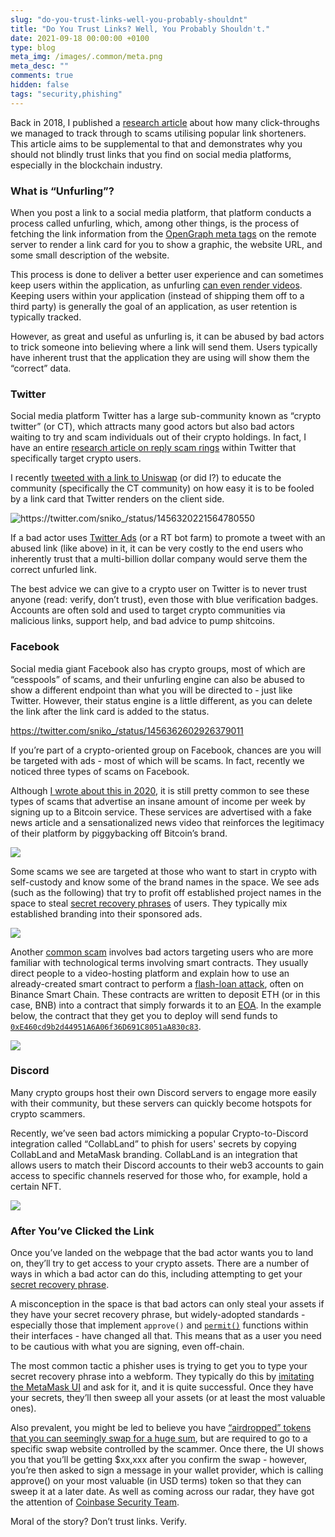 ```yaml
---
slug: "do-you-trust-links-well-you-probably-shouldnt"
title: "Do You Trust Links? Well, You Probably Shouldn't."
date: 2021-09-18 00:00:00 +0100
type: blog
meta_img: /images/.common/meta.png
meta_desc: ""
comments: true
hidden: false
tags: "security,phishing"
---
```


Back in 2018, I published a [research article](/you-need-to-stop-trusting-links) about how many click-throughs we managed to track through to scams utilising popular link shorteners. This article aims to be supplemental to that and demonstrates why you should not blindly trust links that you find on social media platforms, especially in the blockchain industry.

### What is “Unfurling”?
When you post a link to a social media platform, that platform conducts a process called unfurling, which, among other things, is the process of fetching the link information from the [OpenGraph meta tags](https://ogp.me/) on the remote server to render a link card for you to show a graphic, the website URL, and some small description of the website.

This process is done to deliver a better user experience and can sometimes keep users within the application, as unfurling [can even render videos](https://api.slack.com/reference/messaging/link-unfurling#classic_unfurl). Keeping users within your application (instead of shipping them off to a third party) is generally the goal of an application, as user retention is typically tracked.

However, as great and useful as unfurling is, it can be abused by bad actors to trick someone into believing where a link will send them. Users typically have inherent trust that the application they are using will show them the “correct” data.

### Twitter
Social media platform Twitter has a large sub-community known as “crypto twitter” (or CT), which attracts many good actors but also bad actors waiting to try and scam individuals out of their crypto holdings. In fact, I have an entire [research article on reply scam rings](/investigating-twitter-reply-scam-rings) within Twitter that specifically target crypto users.

I recently [tweeted with a link to Uniswap](https://twitter.com/sniko_/status/1456320221564780550) (or did I?) to educate the community (specifically the CT community) on how easy it is to be fooled by a link card that Twitter renders on the client side.

![](./images/do-you-trust-links-well-you-probably-shouldnt/1.png "https://twitter.com/sniko_/status/1456320221564780550")

If a bad actor uses [Twitter Ads](https://business.twitter.com/en/advertising.html) (or a RT bot farm) to promote a tweet with an abused link (like above) in it, it can be very costly to the end users who inherently trust that a multi-billion dollar company would serve them the correct unfurled link.

The best advice we can give to a crypto user on Twitter is to never trust anyone (read: verify, don’t trust), even those with blue verification badges. Accounts are often sold and used to target crypto communities via malicious links, support help, and bad advice to pump shitcoins.

### Facebook
Social media giant Facebook also has crypto groups, most of which are “cesspools” of scams, and their unfurling engine can also be abused to show a different endpoint than what you will be directed to - just like Twitter. However, their status engine is a little different, as you can delete the link after the link card is added to the status.

https://twitter.com/sniko_/status/1456362602926379011

If you’re part of a crypto-oriented group on Facebook, chances are you will be targeted with ads - most of which will be scams. In fact, recently we noticed three types of scams on Facebook.

Although [I wrote about this in 2020](https://v1.harrydenley.com/cryptocurrency-ads-on-facebook-in-2020/), it is still pretty common to see these types of scams that advertise an insane amount of income per week by signing up to a Bitcoin service. These services are advertised with a fake news article and a sensationalized news video that reinforces the legitimacy of their platform by piggybacking off Bitcoin’s brand.

![](./images/do-you-trust-links-well-you-probably-shouldnt/2.png)

Some scams we see are targeted at those who want to start in crypto with self-custody and know some of the brand names in the space. We see ads (such as the following) that try to profit off established project names in the space to steal [secret recovery phrases](https://support.mycrypto.com/general-knowledge/cryptography/how-do-mnemonic-phrases-work/) of users. They typically mix established branding into their sponsored ads.

![](./images/do-you-trust-links-well-you-probably-shouldnt/3.png)

Another [common scam](https://twitter.com/sniko_/status/1414735578344706053) involves bad actors targeting users who are more familiar with technological terms involving smart contracts. They usually direct people to a video-hosting platform and explain how to use an already-created smart contract to perform a [flash-loan attack](https://decrypt.co/resources/what-are-flash-loans-the-defi-lending-phenomenon-explained), often on Binance Smart Chain. These contracts are written to deposit ETH (or in this case, BNB) into a contract that simply forwards it to an [EOA](https://ethereum.org/en/developers/docs/accounts/#types-of-account). In the example below, the contract that they get you to deploy will send funds to [`0xE460cd9b2d44951A6A06f36D691C8051aA830c83`](https://blockscan.com/address/0xE460cd9b2d44951A6A06f36D691C8051aA830c83).

![](./images/do-you-trust-links-well-you-probably-shouldnt/4.png)

### Discord
Many crypto groups host their own Discord servers to engage more easily with their community, but these servers can quickly become hotspots for crypto scammers.

Recently, we’ve seen bad actors mimicking a popular Crypto-to-Discord integration called “CollabLand” to phish for users' secrets by copying CollabLand and MetaMask branding. CollabLand is an integration that allows users to match their Discord accounts to their web3 accounts to gain access to specific channels reserved for those who, for example, hold a certain NFT.

![](./images/do-you-trust-links-well-you-probably-shouldnt/5.png)

### After You’ve Clicked the Link
Once you’ve landed on the webpage that the bad actor wants you to land on, they’ll try to get access to your crypto assets. There are a number of ways in which a bad actor can do this, including attempting to get your [secret recovery phrase](https://support.mycrypto.com/general-knowledge/cryptography/how-do-mnemonic-phrases-work/).

A misconception in the space is that bad actors can only steal your assets if they have your secret recovery phrase, but widely-adopted standards - especially those that implement `approve()` and [`permit()`](https://eips.ethereum.org/EIPS/eip-2612) functions within their interfaces - have changed all that. This means that as a user you need to be cautious with what you are signing, even off-chain.

The most common tactic a phisher uses is trying to get you to type your secret recovery phrase into a webform. They typically do this by [imitating the MetaMask UI](https://twitter.com/sniko_/status/1281247618102853639) and ask for it, and it is quite successful. Once they have your secrets, they’ll then sweep all your assets (or at least the most valuable ones).

Also prevalent, you might be led to believe you have [“airdropped” tokens that you can seemingly swap for a huge sum](https://twitter.com/sniko_/status/1438643879851528199), but are required to go to a specific swap website controlled by the scammer. Once there, the UI shows you that you’ll be getting $xx,xxx after you confirm the swap - however, you’re then asked to sign a message in your wallet provider, which is calling approve() on your most valuable (in USD terms) token so that they can sweep it at a later date. As well as coming across our radar, they have got the attention of [Coinbase Security Team](https://blog.coinbase.com/security-psa-airdrop-phishing-campaign-38b880c0298a).

Moral of the story? Don’t trust links. Verify.